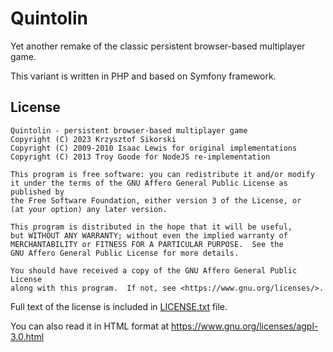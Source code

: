 # Quintolin

Yet another remake of the classic persistent browser-based multiplayer game.

This variant is written in PHP and based on Symfony framework.

## License

    Quintolin - persistent browser-based multiplayer game
    Copyright (C) 2023 Krzysztof Sikorski
    Copyright (C) 2009-2010 Isaac Lewis for original implementations
    Copyright (C) 2013 Troy Goode for NodeJS re-implementation

    This program is free software: you can redistribute it and/or modify
    it under the terms of the GNU Affero General Public License as published by
    the Free Software Foundation, either version 3 of the License, or
    (at your option) any later version.

    This program is distributed in the hope that it will be useful,
    but WITHOUT ANY WARRANTY; without even the implied warranty of
    MERCHANTABILITY or FITNESS FOR A PARTICULAR PURPOSE.  See the
    GNU Affero General Public License for more details.

    You should have received a copy of the GNU Affero General Public License
    along with this program.  If not, see <https://www.gnu.org/licenses/>.

Full text of the license is included in [LICENSE.txt](LICENSE.txt) file.

You can also read it in HTML format at
<https://www.gnu.org/licenses/agpl-3.0.html>
